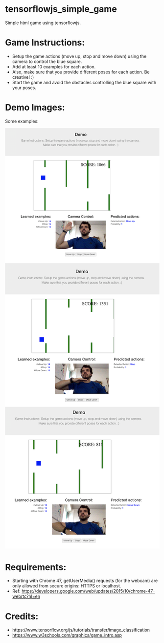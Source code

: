 # tensorflowjs_simple_game
Simple html game using tensorflowjs.

# Game Instructions:
+ Setup the game actions (move up, stop and move down) using the camera to control the blue square.
+ Add at least 10 examples for each action.
+ Also, make sure that you provide different poses for each action. Be creative! :)
+ Start the game and avoid the obstacles controlling the blue square with your poses.


# Demo Images: 
Some examples:

![MoveUp](https://github.com/viniciusmonteiro/tensorflowjs_html_simple_game/blob/master/demo/example1.png)
![Stop](https://github.com/viniciusmonteiro/tensorflowjs_html_simple_game/blob/master/demo/example2.png)
![MoveDown](https://github.com/viniciusmonteiro/tensorflowjs_html_simple_game/blob/master/demo/example3.png)

# Requirements:
+ Starting with Chrome 47, getUserMedia() requests (for the webcam) are only allowed from secure origins: HTTPS or localhost.
+ Ref: https://developers.google.com/web/updates/2015/10/chrome-47-webrtc?hl=en

# Credits: 
* https://www.tensorflow.org/js/tutorials/transfer/image_classification 
* https://www.w3schools.com/graphics/game_intro.asp
